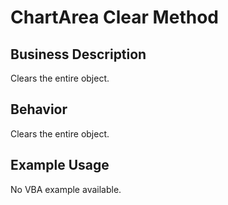 # ChartArea Clear Method

## Business Description
Clears the entire object.

## Behavior
Clears the entire object.

## Example Usage
No VBA example available.